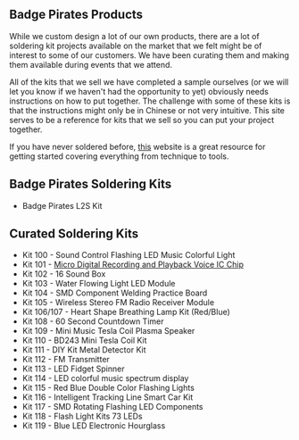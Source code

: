 ## Badge Pirates Products

While we custom design a lot of our own products,  there are a lot of soldering kit projects available on the market that we felt might be of interest to some of our customers.  We have been curating them and making them available during events that we attend.

All of the kits that we sell we have completed a sample ourselves (or we will let you know if we haven't had the opportunity to yet) obviously needs instructions on how to put together.  The challenge with some of these kits is that the instructions might only be in Chinese or not very intuitive.  This site serves to be a reference for kits that we sell so you can put your project together.

If you have never soldered before, [this](https://www.makerspaces.com/how-to-solder/) website is a great resource for getting started covering everything from technique to tools.

## Badge Pirates Soldering Kits

 - Badge Pirates L2S Kit

## Curated Soldering Kits

 - Kit 100 -  Sound Control Flashing LED Music Colorful Light
 - Kit 101 - [Micro Digital Recording and Playback Voice IC Chip](https://github.com/BadgePiratesLLC/Products/kit101.md)
 - Kit 102 - 16 Sound Box
 - Kit 103 - Water Flowing Light LED Module
 - Kit 104 - SMD Component Welding Practice Board
 - Kit 105 - Wireless Stereo FM Radio Receiver Module
 - Kit 106/107 - Heart Shape Breathing Lamp Kit (Red/Blue)
 - Kit 108 - 60 Second Countdown Timer
 - Kit 109 - Mini Music Tesla Coil Plasma Speaker
 - Kit 110 - BD243 Mini Tesla Coil Kit
 - Kit 111 - DIY Kit Metal Detector Kit
 - Kit 112 - FM Transmitter
 - Kit 113 - LED Fidget Spinner
 - Kit 114 - LED colorful music spectrum display
 - Kit 115 - Red Blue Double Color Flashing Lights
 - Kit 116 - Intelligent Tracking Line Smart Car Kit
 - Kit 117 - SMD Rotating Flashing LED Components
 - Kit 118 - Flash Light Kits 73 LEDs
 - Kit 119 - Blue LED Electronic Hourglass 

<!--stackedit_data:
eyJoaXN0b3J5IjpbODMyNjUzNDQ1XX0=
-->